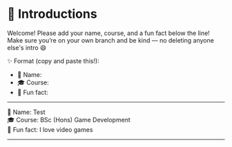 # 👋 Introductions

Welcome! Please add your name, course, and a fun fact below the line!  
Make sure you’re on your own branch and be kind — no deleting anyone else's intro 😄  

✨ Format (copy and paste this!):
- 🧑 Name:  
- 🎓 Course:  
- 💬 Fun fact:  

---

🧑 Name: Test  
🎓 Course: BSc (Hons) Game Development  
💬 Fun fact: I love video games  

---
